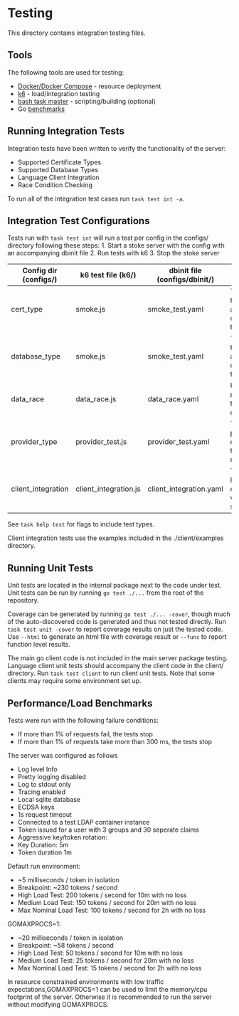 # Testing

This directory contains integration testing files.

## Tools

The following tools are used for testing:
 * [Docker/Docker Compose](https://www.docker.com) - resource deployment
 * [k6](https://k6.io) - load/integration testing
 * [bash task master](https://btm.hppr.dev) - scripting/building (optional)
 * Go [benchmarks](https://pkg.go.dev/testing)

## Running Integration Tests

Integration tests have been written to verify the functionality of the server:

 * Supported Certificate Types
 * Supported Database Types
 * Language Client Integration
 * Race Condition Checking

To run all of the integration test cases run `task test int -a`.

## Integration Test Configurations

Tests run with `task test int` will run a test per config in the configs/ directory following these steps:
    1. Start a stoke server with the config with an accompanying dbinit file
    2. Run tests with k6
    3. Stop the stoke server

| Config dir (configs/) | k6 test file (k6/) | dbinit file (configs/dbinit/) | test description |
| --------------------- | ------------------ | ----------------------------- | ---------------- |
| cert_type          | smoke.js              | smoke_test.yaml         | Tests issuing tokens with all supported certificate types. |
| database_type      | smoke.js              | smoke_test.yaml         | Tests issuing tokens with all supported datbase types |
| data_race          | data_race.js          | data_race.yaml          | Uses the go race detector to detect data races |
| provider_type      | provider_test.js      | provider_test.yaml      | Tests user providers can issue tokens for users |
| client_integration | client_integration.js | client_integration.yaml | Tests client libraries can communicate with stoke server |

See `task help test` for flags to include test types.

Client integration tests use the examples included in the ./client/examples directory.

## Running Unit Tests

Unit tests are located in the internal package next to the code under test.
Unit tests can be run by running `go test ./...` from the root of the repository.

Coverage can be generated by running `go test ./... -cover`, though much of the auto-discovered code is generated and thus not tested directly.
Run `task test unit -cover` to report coverage results on just the tested code.
Use `--html` to generate an html file with coverage result or `--func` to report function level results.

The main go client code is not included in the main server package testing.
Language client unit tests should accompany the client code in the client/ directory.
Run `task test client` to run client unit tests.
Note that some clients may require some environment set up.


## Performance/Load Benchmarks

Tests were run with the following failure conditions:
 * If more than 1% of requests fail, the tests stop
 * If more than 1% of requests take more than 300 ms, the tests stop

The server was configured as follows
 * Log level Info
 * Pretty logging disabled
 * Log to stdout only
 * Tracing enabled
 * Local sqlite database
 * ECDSA keys
 * 1s request timeout
 * Connected to a test LDAP container instance
 * Token issued for a user with 3 groups and 30 seperate claims
 * Aggressive key/token rotation:
  * Key Duration: 5m
  * Token duration 1m

Default run environment:
 * ~5 milliseconds / token in isolation
 * Breakpoint: ~230 tokens / second
 * High Load Test:        200 tokens / second for 10m with no loss
 * Medium Load Test:      150 tokens / second for 20m with no loss
 * Max Nominal Load Test: 100 tokens / second for 2h with no loss
   
GOMAXPROCS=1:
 * ~20 milliseconds / token in isolation
 * Breakpoint: ~58 tokens / second
 * High Load Test:        50 tokens / second for 10m with no loss
 * Medium Load Test:      25 tokens / second for 20m with no loss
 * Max Nominal Load Test: 15 tokens / second for 2h with no loss

In resource constrained environments with low traffic expectations,GOMAXPROCS=1 can be used to limit the memory/cpu footprint of the server.
Otherwise it is recommended to run the server without modifying GOMAXPROCS.

